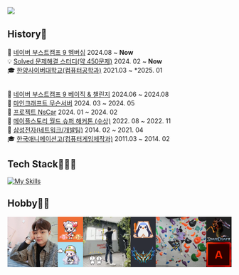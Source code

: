 ![](https://capsule-render.vercel.app/api?type=waving&height=300&color=gradient&text=TaeRae%20kim&section=header&reversal=true&textBg=false&fontAlign=50&animation=fadeIn&descAlign=50)

## History📝  

🌳 [네이버 부스트캠프 9 멤버십](https://boostcamp.connect.or.kr/) 2024.08 ~ **Now**  
💡 [Solved 문제해결 스터디(약 450문제)](https://solved.ac/profile/xofo95/solved) 2024. 02 ~ **Now**  
🎓 [한양사이버대학교(컴퓨터공학과)](https://www.hycu.ac.kr/user/index.do) 2021.03 ~ *2025. 01  

## 

🌳 [네이버 부스트캠프 9 베이직 & 챌린지](https://boostcamp.connect.or.kr/) 2024.06 ~ 2024.08  
🧱 [마인크래프트 무슨서버](https://www.youtube.com/playlist?list=PLVontrELGlZ5WqskkuPyMrUKtwkpsrjnd) 2024. 03 ~ 2024. 05  
🚗 [프로젝트 NsCar](https://github.com/TaeRaeKim/TaeRaeKim/raw/main/docs/Project%20NSC.docx) 2024. 01 ~ 2024. 02  
🍄 [메이플스토리 월드 슈퍼 해커톤 (수상)](https://enter.nexon.com/msw/mci22/program#showcase) 2022. 08 ~ 2022. 11  
🏢 [삼성전자(네트워크/개발팀)](https://www.samsung.com/sec/) 2014. 02 ~ 2021. 04  
🎓 [한국애니메이션고(컴퓨터게임제작과)](https://anigo-h.goegh.kr/anigo-h/main.do) 2011.03 ~ 2014. 02  

## Tech Stack👩🏻‍🌾  
[![My Skills](https://skillicons.dev/icons?i=c,cpp,java,spring,jenkins,selenium,git,github,mysql,androidstudio,nodejs,react,html,css,js,ts,linux,vscode,unity,&perline=6)](https://skillicons.dev)
<!-- https://github.com/tandpfun/skill-icons?tab=readme-ov-file#icons-list -->


## Hobby🤸‍♂️  
![image](./images/hobby.png)
<!-- <div style="display: flex;">
    <img src="./images/me.png" height="200px">
    <div style="display: flex;
        flex-direction: column;
        height: 200px">
        <img src="./images/maple2.png" height="100px" style="background: #EF6C33 ;">
        <img src="./images/maple.png" height="100px" style="background: #ABDFF1   ;">
    </div>
    <img src="./images/achery.png" height="200px">
    <div style="display: flex;
        flex-direction: column;
        height: 200px">
        <img src="./images/lolchess.png" height="100px" style="background: black;">
        <img src="./images/challenger.png" height="100px" style="background: #2D2F37 ;">
    </div>
    <img src="./images/climb.png" height="200px">
    <div style="display: flex;
        flex-direction: column;
        height: 200px">
        <img src="./images/starcraft.png" height="100px" style="background: E1DDDB;">
        <img src="./images/starcraftA.png" height="100px" style="background: white;">
    </div>
</div> -->


